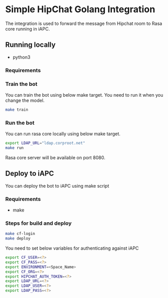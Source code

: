 # Simple HipChat Golang Integration

The integration is used to forward the message from Hipchat room to Rasa core running in iAPC.

## Running locally

- python3


### Requirements


### Train the bot

You can train the bot using below make target. You need to run it when you change the model.

```bash
make train
```

### Run the bot

You can run rasa core locally using below make target.

```bash
export LDAP_URL="ldap.corproot.net"
make run
```

Rasa core server will be available on port 8080.

## Deploy to iAPC

You can deploy the bot to iAPC using make script

### Requirements

- make

### Steps for build and deploy

```bash
make cf-login
make deploy
```

You need to set below variables for authenticating against iAPC

```bash
export CF_USER=<?>
export CF_PASS=<?>
export ENVIRONMENT=<Space_Name>
export CF_ORG=<?>
export HIPCHAT_AUTH_TOKEN=<?>
export LDAP_URL=<?>
export LDAP_USER=<?>
export LDAP_PASS=<?>
```